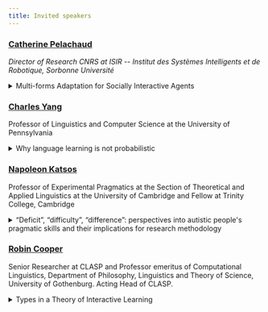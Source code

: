 ```yaml
---
title: Invited speakers
---
```



### [Catherine Pelachaud](http://chronos.isir.upmc.fr/~pelachaud/)
_Director of Research CNRS at ISIR -- Institut des Systèmes Intelligents et de Robotique, Sorbonne Université_

<details>
<summary>Multi-forms Adaptation for Socially Interactive Agents</summary>

Interacting with others enhances learning. Getting feedback on
results, being encouraged and motivated… all help the learning
process. During interaction, participants adapt to each other to show
affiliation, group belongings, or to support social bonding.
Adaptation can take place at different levels, through verbal
alignment, imitation, and conversational strategies. Social resonance
can also serve as a marker of adaptation. Socially Interactive Agents
SIAs are virtual agents with a human-like appearance, capable of
communicating verbally and nonverbally with their human
interlocutors. In this talk, I will present our latest works aimed at
endowing an SIA with various adaptive capabilities when interacting
with its partners. The adaptation mechanisms are learned from
human-human interaction data and evaluated by experimental studies
involving human-agent interaction.

</details>


### [Charles Yang](https://www.ling.upenn.edu/~ycharles/)
Professor of Linguistics and Computer Science at the University of Pennsylvania

<details>
<summary>Why language learning is not probabilistic</summary>

It seems harmless, and certainly mathematically convenient, to treat language learning as acquiring a probabilistic distribution over a space of linguistic patterns. The goal is to find or approximate an optimal hypothesis with respect to the data.  Such is the mainstream machine learning approach, and the so-called Evaluation Procedure in generative grammar can be viewed as a particular instantiation. 

Despite having pursued it vigorously in my earlier work, I now believe this approach is wrong (and wrong-headed). On the one hand, language is not a zero sum game: even overwhelming presence of one linguistic form does not necessarily inhibit or penalize alternative forms. On the other, the grammar can be a partial function: there are inputs for which no output form is acceptable even though some will always be most highly valued in a probabilistic framework.

The alternative is a theory of learning that does not even try to optimize but only sastifice. The coverage of the data only needs to be good enough up to a point; failure to do so may just result in the memorization of the input—nothing in the cognitive system mandates generalization under all circumstances.  I will review the psychological and computational studies of the Tolerance Principle, a parameter-free learning theory that also appears operative beyond the domain of language.
</details>

### [Napoleon Katsos](https://sites.google.com/site/napoleonkatsos/home)
Professor of Experimental Pragmatics at the Section of Theoretical and Applied Linguistics at the University of Cambridge and Fellow at Trinity College, Cambridge

<details>
<summary>“Deficit”, “difficulty”, “difference”: perspectives into autistic people's pragmatic skills and their implications for research methodology</summary>
    

It is widely reported that autistic people face pervasive challenges with producing and understanding pragmatics, i.e. context-dependent aspects of language. These are often attributed to challenges with mentalising, i.e. the ability to attribute the correct beliefs and intentions to other people. In this talk I will select influential papers from the past three decades of research in autism and language, each of which reveal a radically different perspective on the architecture of the linguistic system and on what it means to face challenges with linguistic competence (in our case, pragmatics). I will conclude that the recent perspective of neurodiversity implies a radical re-think of how we define pragmatics and how we assess the acquisition and processing of pragmatic competence.

</details>


### [Robin Cooper](https://sites.google.com/view/robincooper/home)
Senior Researcher at CLASP and Professor emeritus of Computational Linguistics, Department of Philosophy, Linguistics and Theory of Science, University of Gothenburg. Acting Head of CLASP. 

<details><summary>Types in a Theory of Interactive Learning</summary>

In this talk I will present some CLASP research on using types in a
theory of interactive learning.  In the first part of the talk I will
introduce the notion of type we have been using and how it relates to
a general theory of action, including linguistic acts.  In the second
part of the talk I will present some work I have been doing with
Staffan Larsson and Jonathan Ginzburg on how such a theory relates to
communicative acts by prelinguistic children and how such
communicative acts serve as a basis for the development of linguistic
acts by children.  In the third part of the talk, I will present some
preliminary work with Staffan, Jonathan and Andy Lücking on how the
kind of types we are using might relate to the approach to neural
modelling that Chris Eliasmith and colleagues have been developing.
While this work is still in the very early stages, the hope is that
ultimately we can propose an explanatory account of interactive
learning which is grounded in biologically plausible neural activity.

</details>
